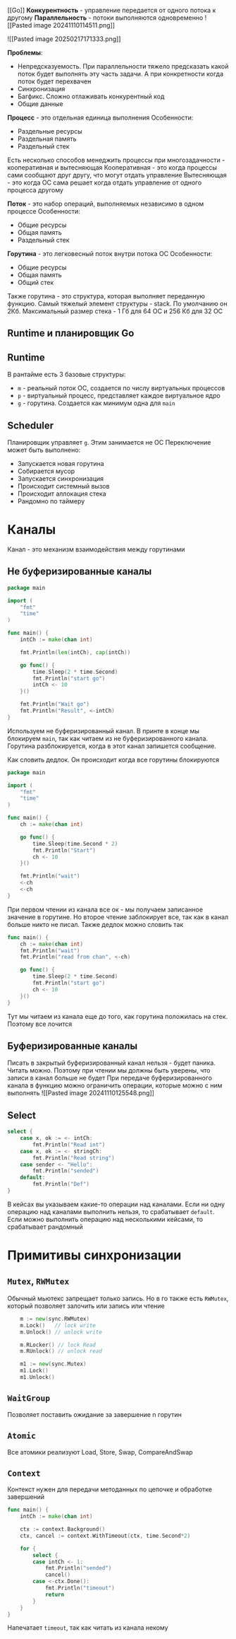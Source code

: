 [[Go]]
**Конкурентность** - управление передается от одного потока к другому
**Параллельность** - потоки выполняются одновременно
![[Pasted image 20241110114511.png]]

![[Pasted image 20250217171333.png]]

**Проблемы**:
- Непредсказуемость. При параллельности тяжело предсказать какой поток будет выполнять эту часть задачи. А при конкретности когда поток будет перехвачен 
- Синхронизация
- Багфикс. Сложно отлаживать конкурентный код
- Общие данные

**Процесс** - это отдельная единица выполнения
Особенности:
- Раздельные ресурсы
- Раздельная память
- Раздельный стек

Есть несколько способов менеджить процессы при многозадачности - кооперативная и вытесняющая
Кооперативная - это когда процессы сами сообщают друг другу, что могут отдать управление
Вытесняющая - это когда ОС сама решает когда отдать управление от одного процесса другому

**Поток** - это набор операций, выполняемых независимо в одном процессе
Особенности:
- Общие ресурсы
- Общая память
- Раздельный стек

**Горутина** - это легковесный поток внутри потока ОС
Особенности:
- Общие ресурсы
- Общая память
- Общий стек

Также горутина - это структура, которая выполняет переданную функцию. Самый тяжелый элемент структуры - stack.  По умолчанию он 2Кб. Максимальный размер стека - 1 Гб для 64 ОС и 256 Кб для 32 ОС

## Runtime и планировщик Go
## Runtime
В рантайме есть 3 базовые структуры:
- `m` - реальный поток ОС, создается по числу виртуальных процессов
- `p` - виртуальный процесс, представляет каждое виртуальное ядро
- `g` - горутина. Создается как минимум одна для `main`
## Scheduler
Планировщик управляет `g`. Этим занимается не ОС
Переключение может быть выполнено:
- Запускается новая горутина
- Собирается мусор
- Запускается синхронизация
- Происходит системный вызов
- Происходит аллокация стека
- Рандомно по таймеру

# Каналы
Канал - это механизм взаимодействия между горутинами

## Не буферизированные каналы
```go
package main

import (
	"fmt"
	"time"
)

func main() {
	intCh := make(chan int)

	fmt.Println(len(intCh), cap(intCh))

	go func() {
		time.Sleep(2 * time.Second)
		fmt.Println("start go")
		intCh <- 10
	}()

	fmt.Println("Wait go")
	fmt.Println("Result", <-intCh)
}
```
Используем не буферизированный канал. В принте в конце мы блокируем `main`, так как читаем из не буферизированного канала. Горутина разблокируется, когда в этот канал запишется сообщение.

Как словить дедлок. Он происходит когда все горутины блокируются
```go
package main

import (
	"fmt"
	"time"
)

func main() {
	ch := make(chan int)

	go func() {
		time.Sleep(time.Second * 2)
		fmt.Println("Start")
		ch <- 10
	}()

	fmt.Println("wait")
	<-ch
	<-ch
}
```
При первом чтении из канала все ок - мы получаем записанное значение в горутине. Но второе чтение заблокирует все, так как в канал больше никто не писал. Также дедлок можно словить так
```go
func main() {
	ch := make(chan int)
	fmt.Println("wait")
	fmt.Println("read from chan", <-ch)

	go func() {
		time.Sleep(2 * time.Second)
		fmt.Println("start go")
		ch <- 10
	}()
}
```
Тут мы читаем из канала еще до того, как горутина положилась на стек. Поэтому все лочится

## Буферизированные каналы
Писать в закрытый буферизированный канал нельзя - будет паника. Читать можно. Поэтому при чтении мы должны быть уверены, что записи в канал больше не будет
При передаче буферизированного канала в функцию можно ограничить операции, которые можно с ним выполнять
![[Pasted image 20241110125548.png]]

## Select
```go
select {
    case x, ok := <- intCh:
        fmt.Println("Read int")
    case x, ok := <- stringCh:
        fmt.Println("Read string")
    case sender <- "Hello":
        fmt.Println("sended")
    default:
        fmt.Println("Def")
}
```
В кейсах вы указываем какие-то операции над каналами. Если ни одну операцию над каналами выполнить нельзя, то срабатывает `default`. Если можно выполнить операцию над несколькими кейсами, то срабатывает рандомный

# Примитивы синхронизации
## `Mutex`, `RWMutex`
Обычный мьютекс запрещает только запись. Но в го также есть `RWMutex`, который позволяет залочить или запись или чтение
```go
	m := new(sync.RWMutex)
	m.Lock()   // lock write
	m.Unlock() // unlock write

	m.RLocker() // lock Read
	m.RUnlock() // unlock read

	m1 := new(sync.Mutex)
	m1.Lock()
	m1.Unlock()

```
## `WaitGroup`
Позволяет поставить ожидание за завершение n горутин

## `Atomic`
Все атомики реализуют Load, Store, Swap, CompareAndSwap

## `Context`
Контекст нужен для передачи методанных по цепочке и обработке завершений
```go
func main() {
	intCh := make(chan int)

	ctx := context.Background()
	ctx, cancel := context.WithTimeout(ctx, time.Second*2)

	for {
		select {
		case intCh <- 1:
			fmt.Println("sended")
			cancel()
		case <-ctx.Done():
			fmt.Println("timeout")
			return
		}
	}
}
```
Напечатает `timeout`, так как читать из канала некому